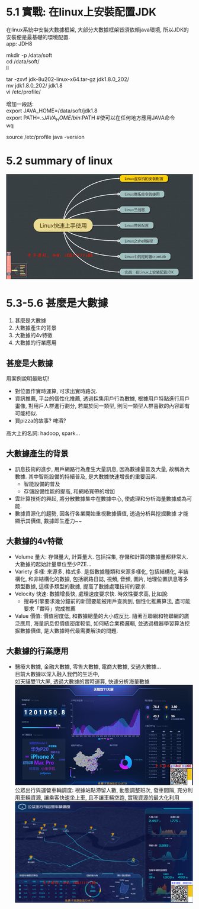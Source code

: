 
# 5.1 實戰: 在linux上安裝配置JDK   
在linux系統中安裝大數據框架, 大部分大數據框架皆須依賴java環境, 所以JDK的安裝便是最基礎的環境配置.   
app: JDH8   

mkdir -p /data/soft    
cd /data/soft/   
ll    

tar -zxvf jdk-8u202-linux-x64.tar-gz jdk1.8.0_202/    
mv jdk1.8.0_202/ jdk1.8   
vi /etc/profile/    

增加一段話:   
export JAVA_HOME=/data/soft/jdk1.8    
export PATH=.:$JAVA_HOME/bin:$PATH   #使可以在任何地方應用JAVA命令   
wq   

source /etc/profile
java -version   

# 5.2 summary of linux    
![](linuxarch.png)   


# 5.3-5.6 甚麼是大數據    

1. 甚麼是大數據  
2. 大數據產生的背景   
3. 大數據的4v特徵    
4. 大數據的行業應用    


## 甚麼是大數據   
用案例說明最貼切!   
* 對位置作實時運算, 可求出實時路況.   
* 資訊推薦, 平台的個性化推薦, 透過採集用戶行為數據, 根據用戶特點進行用戶畫像, 對用戶人群進行劃分, 若屬於同一類型, 則同一類型人群喜歡的內容即有可能相似.  
* 買pizza的故事? 啤酒?  

高大上的名詞: hadoop, spark...   


## 大數據產生的背景
* 訊息技術的進步, 用戶網路行為產生大量訊息, 因為數據量普及大量, 故稱為大數據. 其中智能設備的持續普及, 是大數據快速增長的重要因素.  
    - 智能設備的普及   
    - 存儲設備性能的提高, 和網絡寬帶的增加  
* 雲計算技術的興起, 將分散數據集中在數據中心, 使處理和分析海量數據成為可能.    
* 數據資源化的趨勢, 因各行各業開始重視數據價值, 透過分析與挖掘數據 才能顯示其價值, 數據即生產力~~   

## 大數據的4v特徵   
* Volume 量大: 存儲量大, 計算量大. 包括採集, 存儲和計算的數據量都非常大. 大數據的起始計量單位至少PZE...    
* Variety 多樣: 來源多, 格式多. 是指數據種類和來源多樣化, 包括結構化, 半結構化, 和非結構化的數據, 包括網路日誌, 視頻, 音頻, 圖片, 地理位置訊息等多類型數據, 這樣多類型的數據, 提高了數據處理技術的要求.  
* Velocity 快速: 數據增長快, 處理速度要求快. 時效性要求高, 比如說: 
    - 搜尋引擎要求幾分鐘前的新聞要能被用戶查詢到, 個性化推薦算法, 盡可能要求「實時」完成推薦   
* Value 價值: 價值密度低, 和數據總量的大小成反比.  隨著互聯網和物聯網的廣泛應用, 海量訊息但價值密度較低, 如何結合業務邏輯, 並透過機器學習算法挖掘數據價值, 是大數據時代最需要解決的問題.   

## 大數據的行業應用   
* 醫療大數據, 金融大數據, 零售大數據, 電商大數據, 交通大數據...   
目前大數據以深入融入我們的生活中,   
如天貓雙11大屏, 透過大數據的實時運算, 快速分析海量數據    
![](visualization_bigdata.png)    
公眾出行與運營車輛調度: 根據站點滯留人數, 動態調整班次, 發車間隔, 充分利用車輛資源, 讓乘客快速坐上車, 且不讓車輛空跑, 實現資源的最大化利用    
![](visualization_bigdata2.png)   



